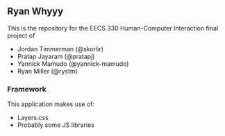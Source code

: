 ## Ryan Whyyy

This is the repository for the EECS 330 Human-Computer Interaction
final project of

* Jordan Timmerman (@skorlir)
* Pratap Jayaram (@pratapj)
* Yannick Mamudo (@yannick-mamudo)
* Ryan Miller (@rystm)

### Framework

This application makes use of:

* Layers.css
* Probably some JS libraries

